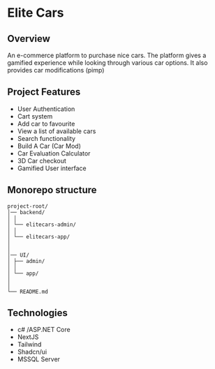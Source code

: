 # Elite Cars

## Overview

An e-commerce platform to purchase nice cars.
The platform gives a gamified experience while looking through various car options.
It also provides car modifications (pimp)

## Project Features

- User Authentication
- Cart system
- Add car to favourite
- View a list of available cars
- Search functionality
- Build A Car (Car Mod)
- Car Evaluation Calculator
- 3D Car checkout
- Gamified User interface

## Monorepo structure

```
project-root/
│── backend/
│ │
│ └── elitecars-admin/
│ │
│ └── elitecars-app/
│
│
│── UI/
│ ├── admin/
│ │
│ └── app/
│
│
└── README.md
```

## Technologies

- c# /ASP.NET Core
- NextJS
- Tailwind
- Shadcn/ui
- MSSQL Server
